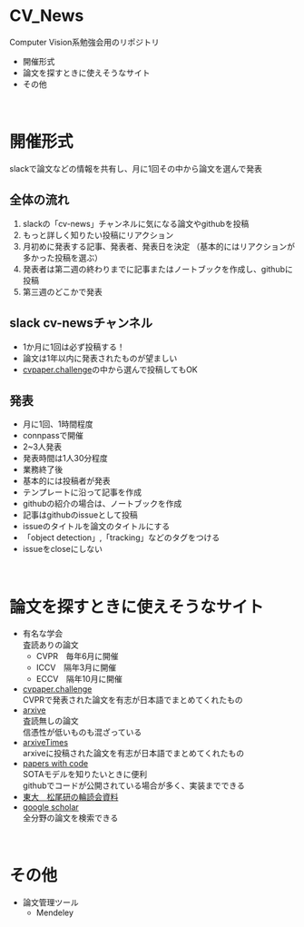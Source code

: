 # CV_News
Computer Vision系勉強会用のリポジトリ

- 開催形式
- 論文を探すときに使えそうなサイト
- その他

<br>

# 開催形式
slackで論文などの情報を共有し、月に1回その中から論文を選んで発表  

## 全体の流れ
1. slackの「cv-news」チャンネルに気になる論文やgithubを投稿
2. もっと詳しく知りたい投稿にリアクション
3. 月初めに発表する記事、発表者、発表日を決定 （基本的にはリアクションが多かった投稿を選ぶ）  
4. 発表者は第二週の終わりまでに記事またはノートブックを作成し、githubに投稿
5. 第三週のどこかで発表

## slack cv-newsチャンネル
- 1か月に1回は必ず投稿する！
- 論文は1年以内に発表されたものが望ましい
- [cvpaper.challenge](http://xpaperchallenge.org/cv/resources)の中から選んで投稿してもOK

## 発表
- 月に1回、1時間程度
- connpassで開催
- 2~3人発表
- 発表時間は1人30分程度
- 業務終了後
- 基本的には投稿者が発表
- テンプレートに沿って記事を作成
- githubの紹介の場合は、ノートブックを作成
- 記事はgithubのissueとして投稿
- issueのタイトルを論文のタイトルにする
- 「object detection」,「tracking」などのタグをつける
- issueをcloseにしない
  
<br>

# 論文を探すときに使えそうなサイト
- 有名な学会  
  査読ありの論文
   - CVPR　毎年6月に開催
   - ICCV　隔年3月に開催
   - ECCV　隔年10月に開催
- [cvpaper.challenge](http://xpaperchallenge.org/cv/resources)  
  CVPRで発表された論文を有志が日本語でまとめてくれたもの
- [arxive](https://arxiv.org/)  
  査読無しの論文  
  信憑性が低いものも混ざっている
- [arxiveTimes](https://github.com/arXivTimes/arXivTimes)  
  arxiveに投稿された論文を有志が日本語でまとめてくれたもの
- [papers with code](https://paperswithcode.com/)  
  SOTAモデルを知りたいときに便利  
  githubでコードが公開されている場合が多く、実装までできる
- [東大　松尾研の輪読会資料](https://deeplearning.jp/seminar-2/)
- [google scholar](https://scholar.google.co.jp/schhp?hl=ja)  
  全分野の論文を検索できる

<br>

# その他
- 論文管理ツール
  - Mendeley
